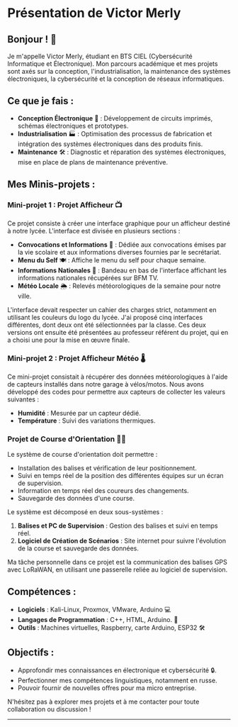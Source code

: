 # Présentation de Victor Merly 

## Bonjour ! 👋

Je m'appelle Victor Merly, étudiant en BTS CIEL (Cybersécurité Informatique et Électronique). Mon parcours académique et mes projets sont axés sur la conception, l'industrialisation, la maintenance des systèmes électroniques, la cybersécurité et la conception de réseaux informatiques.

## Ce que je fais :

- **Conception Électronique** 🔧 : Développement de circuits imprimés, schémas électroniques et prototypes.
- **Industrialisation** 🏭 : Optimisation des processus de fabrication et intégration des systèmes électroniques dans des produits finis.
- **Maintenance** 🛠️ : Diagnostic et réparation des systèmes électroniques, mise en place de plans de maintenance préventive.

## Mes Minis-projets :

### Mini-projet 1 : Projet Afficheur 📺

Ce projet consiste à créer une interface graphique pour un afficheur destiné à notre lycée. L'interface est divisée en plusieurs sections :

- **Convocations et Informations** 📢 : Dédiée aux convocations émises par la vie scolaire et aux informations diverses fournies par le secrétariat.
- **Menu du Self** 🍽️ : Affiche le menu du self pour chaque semaine.
- **Informations Nationales** 📰 : Bandeau en bas de l'interface affichant les informations nationales récupérées sur BFM TV.
- **Météo Locale** 🌦️ : Relevés météorologiques de la semaine pour notre ville.

L'interface devait respecter un cahier des charges strict, notamment en utilisant les couleurs du logo du lycée. J'ai proposé cinq interfaces différentes, dont deux ont été sélectionnées par la classe. Ces deux versions ont ensuite été présentées au professeur référent du projet, qui en a choisi une pour la mise en œuvre finale.

### Mini-projet 2 : Projet Afficheur Météo 🌡️

Ce mini-projet consistait à récupérer des données météorologiques à l'aide de capteurs installés dans notre garage à vélos/motos. Nous avons développé des codes pour permettre aux capteurs de collecter les valeurs suivantes :

- **Humidité** : Mesurée par un capteur dédié.
- **Température** : Suivi des variations thermiques.

### Projet de Course d'Orientation 🏃‍♂️

Le système de course d'orientation doit permettre :

- Installation des balises et vérification de leur positionnement.
- Suivi en temps réel de la position des différentes équipes sur un écran de supervision.
- Information en temps réel des coureurs des changements.
- Sauvegarde des données d'une course.

Le système est décomposé en deux sous-systèmes :

1. **Balises et PC de Supervision** : Gestion des balises et suivi en temps réel.
2. **Logiciel de Création de Scénarios** : Site internet pour suivre l'évolution de la course et sauvegarde des données.

Ma tâche personnelle dans ce projet est la communication des balises GPS avec LoRaWAN, en utilisant une passerelle reliée au logiciel de supervision.

## Compétences :

- **Logiciels** : Kali-Linux, Proxmox, VMware, Arduino 💻
- **Langages de Programmation** : C++, HTML, Arduino. 🐍
- **Outils** : Machines virtuelles, Raspberry, carte Arduino, ESP32 🛠️

## Objectifs :

- Approfondir mes connaissances en électronique et cybersécurité 🔒.
- Perfectionner mes compétences linguistiques, notamment en russe.
- Pouvoir fournir de nouvelles offres pour ma micro entreprise.

N'hésitez pas à explorer mes projets et à me contacter pour toute collaboration ou discussion !

---
